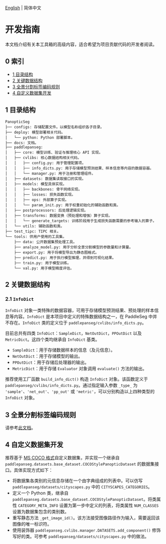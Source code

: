 [English](dev_guide_en.md) | 简体中文

# 开发指南

本文档介绍有关本工具箱的高级内容，适合希望为项目贡献代码的开发者阅读。

## 0 索引

+ [1 目录结构](#1-目录结构)
+ [2 关键数据结构](#2-关键数据结构)
+ [3 全景分割标签编码规则](#3-全景分割标签编码规则)
+ [4 自定义数据集开发](#4-自定义数据集开发)

## 1 目录结构

```plain
PanopticSeg
├── configs: 存储配置文件。以模型名称组织各子目录。
├── deploy: 模型部署相关代码。
│   └── python: Python 部署脚本。
├── docs: 文档。
├── paddlepanseg:
│   ├── core: 模型训练、验证与推理核心 API 实现。
│   ├── cvlibs: 核心数据结构相关代码。
│   │   ├── config.py: 用于管理配置项。
│   │   ├── info_dicts.py: 用于存储模型预测结果、样本信息等内容的数据容器。
│   │   └── manager.py: 用于注册和管理组件。
│   ├── datasets: 数据集读取接口的实现。
│   ├── models: 模型具体实现。
│   │   ├── backbones: 骨干网络实现。
│   │   ├── losses: 损失函数实现。
│   │   ├── ops: 外部算子实现。
│   │   └── param_init.py: 用于权重初始化的辅助函数和类。
│   ├── postprocessors: 后处理逻辑实现。
│   ├── transforms: 数据变换（预处理和增强）算子实现。
│   │   └── generate_targets: 训练阶段用于生成损失函数需要的参考输入的算子。
│   └── utils: 辅助函数和类。
├── test_tipc: TIPC 相关。
└── tools: 供用户使用的工具集。
    ├── data: 公开数据集预处理工具。
    ├── analyze_model.py: 用于分析全景分割模型的参数量和计算量。
    ├── export.py: 用于将模型导出为静态图格式。
    ├── predict.py: 用于执行模型推理，并得到可视化结果。
    ├── train.py: 用于模型训练。
    └── val.py: 用于模型精度评估。
```

## 2 关键数据结构

### 2.1 `InfoDict`

`InfoDict` 对象一类特殊的数据容器，可用于存储模型预测结果、预处理的样本信息等内容。`InfoDict` 是本项目中定义的特殊数据结构之一，在 PaddleSeg 中并不存在。`InfoDict` 类的定义位于 `paddlepanseg/cvlibs/info_dicts.py`。

目前总共有四类 `InfoDict`：`SampleDict`，`NetOutDict`，`PPOutDict` 以及 `MetricDict`。这四个类均继承自 `InfoDict` 基类。

+ `SampleDict`：用于存储数据样本的信息（及元信息）。
+ `NetOutDict`：用于存储模型的输出。
+ `PPOutDict`：用于存储后处理器的输出。
+ `MetricDict`：用于存储 `Evaluator` 对象调用 `evaluate()` 方法的输出。

推荐使用工厂函数 `build_info_dict()` 构造 `InfoDict` 对象。该函数定义于 `paddlepanseg/cvlibs/info_dicts.py`。通过指定输入参数 `_type_` 为 `'sample'`、`'net_out'`、`'pp_out'` 或 `'metric'`，可以分别构造以上四种类型的 `InfoDict` 对象。

## 3 全景分割标签编码规则

请参考[此文档](encoding_protocol_cn.md)。

## 4 自定义数据集开发

推荐基于 [MS COCO 格式](https://cocodataset.org/#home)自定义数据集，并实现一个继承自 `paddlepanseg.datasets.base_dataset.COCOStylePanopticDataset` 的数据集接口。具体实现方式如下：

+ 将数据集各类别的元信息存储在一个由字典组成的列表中。可以仿写 `paddlepanseg/datasets/cityscapes.py` 中的 `CITYSCAPES_CATEGORIES`。
+ 定义一个 Python 类，继承自 `paddlepanseg.datasets.base_dataset.COCOStylePanopticDataset`。将类属性 `CATEGORY_META_INFO` 设置为第一步中定义的列表，将类属性 `NUM_CLASSES` 设置为数据集包含的类别数。
+ 重写静态方法 `_get_image_id()`。该方法接受图像路径作为输入，需要返回该图像的唯一标识符。
+ 使用装饰器 `paddlepanseg.cvlibs.manager.DATASETS.add_component()` 修饰写好的类。可参考 `paddlepanseg/datasets/cityscapes.py` 中的做法。